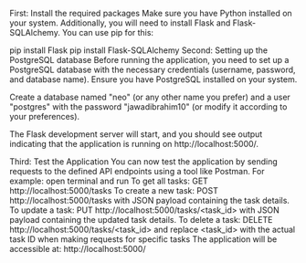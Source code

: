 First: Install the required packages
Make sure you have Python installed on your system. Additionally, you will need to install Flask and Flask-SQLAlchemy. You can use pip for this:


pip install Flask
pip install Flask-SQLAlchemy
Second: Setting up the PostgreSQL database
Before running the application, you need to set up a PostgreSQL database with the necessary credentials (username, password, and database name). Ensure you have PostgreSQL installed on your system.

Create a database named "neo" (or any other name you prefer) and a user "postgres" with the password "jawadibrahim10" (or modify it according to your preferences).

The Flask development server will start, and you should see output indicating that the application is running on http://localhost:5000/.

Third: Test the Application
You can now test the application by sending requests to the defined API endpoints using a tool like  Postman. For example:
open terminal and run
To get all tasks: GET http://localhost:5000/tasks
To create a new task: POST http://localhost:5000/tasks with JSON payload containing the task details.
To update a task: PUT http://localhost:5000/tasks/<task_id> with JSON payload containing the updated task details.
To delete a task: DELETE http://localhost:5000/tasks/<task_id>
and replace <task_id> with the actual task ID when making requests for specific tasks
The application will be accessible at: http://localhost:5000/


